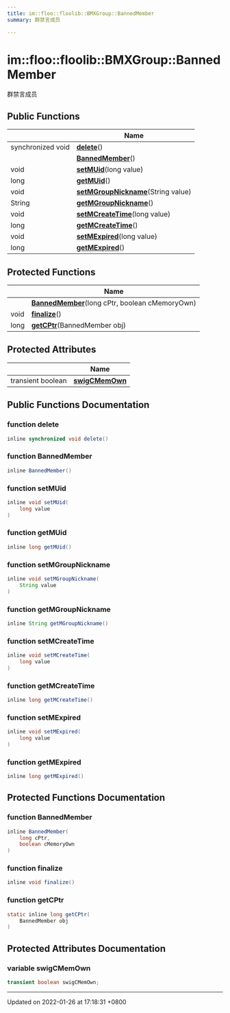 ```yaml
---
title: im::floo::floolib::BMXGroup::BannedMember
summary: 群禁言成员 

---
```


# im::floo::floolib::BMXGroup::BannedMember



群禁言成员 

## Public Functions

|                | Name           |
| -------------- | -------------- |
| synchronized void | **[delete](classim_1_1floo_1_1floolib_1_1_b_m_x_group_1_1_banned_member.md#function-delete)**() |
| | **[BannedMember](classim_1_1floo_1_1floolib_1_1_b_m_x_group_1_1_banned_member.md#function-bannedmember)**() |
| void | **[setMUid](classim_1_1floo_1_1floolib_1_1_b_m_x_group_1_1_banned_member.md#function-setmuid)**(long value) |
| long | **[getMUid](classim_1_1floo_1_1floolib_1_1_b_m_x_group_1_1_banned_member.md#function-getmuid)**() |
| void | **[setMGroupNickname](classim_1_1floo_1_1floolib_1_1_b_m_x_group_1_1_banned_member.md#function-setmgroupnickname)**(String value) |
| String | **[getMGroupNickname](classim_1_1floo_1_1floolib_1_1_b_m_x_group_1_1_banned_member.md#function-getmgroupnickname)**() |
| void | **[setMCreateTime](classim_1_1floo_1_1floolib_1_1_b_m_x_group_1_1_banned_member.md#function-setmcreatetime)**(long value) |
| long | **[getMCreateTime](classim_1_1floo_1_1floolib_1_1_b_m_x_group_1_1_banned_member.md#function-getmcreatetime)**() |
| void | **[setMExpired](classim_1_1floo_1_1floolib_1_1_b_m_x_group_1_1_banned_member.md#function-setmexpired)**(long value) |
| long | **[getMExpired](classim_1_1floo_1_1floolib_1_1_b_m_x_group_1_1_banned_member.md#function-getmexpired)**() |

## Protected Functions

|                | Name           |
| -------------- | -------------- |
| | **[BannedMember](classim_1_1floo_1_1floolib_1_1_b_m_x_group_1_1_banned_member.md#function-bannedmember)**(long cPtr, boolean cMemoryOwn) |
| void | **[finalize](classim_1_1floo_1_1floolib_1_1_b_m_x_group_1_1_banned_member.md#function-finalize)**() |
| long | **[getCPtr](classim_1_1floo_1_1floolib_1_1_b_m_x_group_1_1_banned_member.md#function-getcptr)**(BannedMember obj) |

## Protected Attributes

|                | Name           |
| -------------- | -------------- |
| transient boolean | **[swigCMemOwn](classim_1_1floo_1_1floolib_1_1_b_m_x_group_1_1_banned_member.md#variable-swigcmemown)**  |

## Public Functions Documentation

### function delete

```java
inline synchronized void delete()
```


### function BannedMember

```java
inline BannedMember()
```


### function setMUid

```java
inline void setMUid(
    long value
)
```


### function getMUid

```java
inline long getMUid()
```


### function setMGroupNickname

```java
inline void setMGroupNickname(
    String value
)
```


### function getMGroupNickname

```java
inline String getMGroupNickname()
```


### function setMCreateTime

```java
inline void setMCreateTime(
    long value
)
```


### function getMCreateTime

```java
inline long getMCreateTime()
```


### function setMExpired

```java
inline void setMExpired(
    long value
)
```


### function getMExpired

```java
inline long getMExpired()
```


## Protected Functions Documentation

### function BannedMember

```java
inline BannedMember(
    long cPtr,
    boolean cMemoryOwn
)
```


### function finalize

```java
inline void finalize()
```


### function getCPtr

```java
static inline long getCPtr(
    BannedMember obj
)
```


## Protected Attributes Documentation

### variable swigCMemOwn

```java
transient boolean swigCMemOwn;
```


-------------------------------

Updated on 2022-01-26 at 17:18:31 +0800